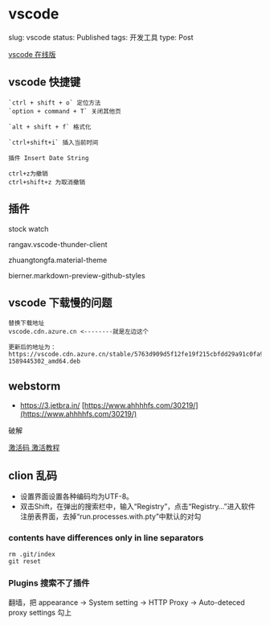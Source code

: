 # vscode

slug: vscode
status: Published
tags: 开发工具
type: Post

[vscode 在线版](https://vscode.dev/)

## vscode 快捷键
```
`ctrl + shift + o` 定位方法
`option + command + T` 关闭其他页

`alt + shift + f` 格式化

`ctrl+shift+i` 插入当前时间

插件 Insert Date String

ctrl+z为撤销
ctrl+shift+z 为取消撤销
```


## 插件

stock watch

rangav.vscode-thunder-client

zhuangtongfa.material-theme

bierner.markdown-preview-github-styles

## vscode 下载慢的问题

```
替换下载地址
vscode.cdn.azure.cn <--------就是左边这个

更新后的地址为：https://vscode.cdn.azure.cn/stable/5763d909d5f12fe19f215cbfdd29a91c0fa9208a/code_1.45.1-1589445302_amd64.deb
```

## webstorm
- https://3.jetbra.in/
[https://www.ahhhhfs.com/30219/](https://www.ahhhhfs.com/30219/)

破解

[激活码 激活教程](https://github.com/wenyanjun/free-code)

## clion 乱码

- 设置界面设置各种编码均为UTF-8。
- 双击Shift，在弹出的搜索栏中，输入“Registry”，点击“Registry…”进入软件注册表界面，去掉“run.processes.with.pty”中默认的对勾

### contents have differences only in line separators

```
rm .git/index
git reset
```

### Plugins 搜索不了插件

翻墙，把 appearance -> System setting -> HTTP Proxy -> Auto-deteced proxy settings 勾上
